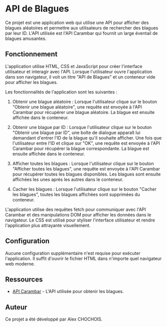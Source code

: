 # API de Blagues

Ce projet est une application web qui utilise une API pour afficher des blagues aléatoires et permettre aux utilisateurs de rechercher des blagues par leur ID. L'API utilisée est l'API Carambar qui fournit un large éventail de blagues amusantes.

## Fonctionnement

L'application utilise HTML, CSS et JavaScript pour créer l'interface utilisateur et interagir avec l'API. Lorsque l'utilisateur ouvre l'application dans son navigateur, il voit un titre "API de Blagues" et un conteneur vide pour afficher les blagues.

Les fonctionnalités de l'application sont les suivantes :

1. Obtenir une blague aléatoire : Lorsque l'utilisateur clique sur le bouton "Obtenir une blague aléatoire", une requête est envoyée à l'API Carambar pour récupérer une blague aléatoire. La blague est ensuite affichée dans le conteneur.

2. Obtenir une blague par ID : Lorsque l'utilisateur clique sur le bouton "Obtenir une blague par ID", une boîte de dialogue apparaît lui demandant d'entrer l'ID de la blague qu'il souhaite afficher. Une fois que l'utilisateur entre l'ID et clique sur "OK", une requête est envoyée à l'API Carambar pour récupérer la blague correspondante. La blague est ensuite affichée dans le conteneur.

3. Afficher toutes les blagues : Lorsque l'utilisateur clique sur le bouton "Afficher toutes les blagues", une requête est envoyée à l'API Carambar pour récupérer toutes les blagues disponibles. Les blagues sont ensuite affichées les unes après les autres dans le conteneur.

4. Cacher les blagues : Lorsque l'utilisateur clique sur le bouton "Cacher les blagues", toutes les blagues affichées sont supprimées du conteneur.

L'application utilise des requêtes fetch pour communiquer avec l'API Carambar et des manipulations DOM pour afficher les données dans le navigateur. Le CSS est utilisé pour styliser l'interface utilisateur et rendre l'application plus attrayante visuellement.

## Configuration

Aucune configuration supplémentaire n'est requise pour exécuter l'application. Il suffit d'ouvrir le fichier HTML dans n'importe quel navigateur web moderne.

## Ressources

- [API Carambar](https://carambar-api.onrender.com/api/blagues) - L'API utilisée pour obtenir les blagues.

## Auteur

Ce projet a été développé par Alex CHOCHOIS.
